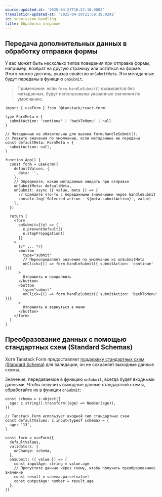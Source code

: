 ```yaml
---
source-updated-at: '2025-04-27T10:57:16.000Z'
translation-updated-at: '2025-04-30T21:59:38.024Z'
id: submission-handling
title: Обработка отправки
---
```


## Передача дополнительных данных в обработку отправки формы

У вас может быть несколько типов поведения при отправке формы, например, возврат на другую страницу или остаться на форме.  
Этого можно достичь, указав свойство `onSubmitMeta`. Эти метаданные будут переданы в функцию `onSubmit`.

> Примечание: если `form.handleSubmit()` вызывается без метаданных, будут использованы указанные значения по умолчанию.

```tsx
import { useForm } from '@tanstack/react-form'

type FormMeta = {
  submitAction: 'continue' | 'backToMenu' | null
}

// Метаданные не обязательны для вызова form.handleSubmit().
// Укажите значения по умолчанию, если метаданные не переданы
const defaultMeta: FormMeta = {
  submitAction: null,
}

function App() {
  const form = useForm({
    defaultValues: {
      data: '',
    },
    // Определите, какие метаданные ожидать при отправке
    onSubmitMeta: defaultMeta,
    onSubmit: async ({ value, meta }) => {
      // Сделайте что-то с переданными значениями через handleSubmit
      console.log(`Selected action - ${meta.submitAction}`, value)
    },
  })

  return (
    <form
      onSubmit={(e) => {
        e.preventDefault()
        e.stopPropagation()
      }}
    >
      {/* ... */}
      <button
        type="submit"
        // Переопределяет значение по умолчанию из onSubmitMeta
        onClick={() => form.handleSubmit({ submitAction: 'continue' })}
      >
        Отправить и продолжить
      </button>
      <button
        type="submit"
        onClick={() => form.handleSubmit({ submitAction: 'backToMenu' })}
      >
        Отправить и вернуться в меню
      </button>
    </form>
  )
}
```

## Преобразование данных с помощью стандартных схем (Standard Schemas)

Хотя Tanstack Form предоставляет [поддержку стандартных схем (Standard Schema)](./validation.md) для валидации, он не сохраняет выходные данные схемы.

Значение, передаваемое в функцию `onSubmit`, всегда будет входными данными. Чтобы получить выходные данные стандартной схемы, обработайте их в функции `onSubmit`:

```tsx
const schema = z.object({
  age: z.string().transform((age) => Number(age)),
})

// Tanstack Form использует входной тип стандартных схем
const defaultValues: z.input<typeof schema> = {
  age: '13',
}

const form = useForm({
  defaultValues,
  validators: {
    onChange: schema,
  },
  onSubmit: ({ value }) => {
    const inputAge: string = value.age
    // Пропустите данные через схему, чтобы получить преобразованное значение
    const result = schema.parse(value)
    const outputAge: number = result.age
  },
})
```
